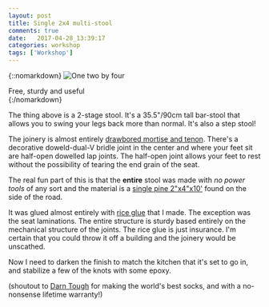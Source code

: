 ```yaml
---
layout: post
title: Single 2x4 multi-stool
comments: true
date:   2017-04-28_13:39:17 
categories: workshop
tags: ['Workshop']
---
```


{::nomarkdown}
  <img src="/assets/Random/MultiStool.png" alt="One two by four">
  <div class="image-caption">Free, sturdy and useful</div>
{:/nomarkdown}

The thing above is a 2-stage stool. It's a 35.5"/90cm tall bar-stool that allows you to swing your legs back more than normal. It's also a step stool!

The joinery is almost entirely [drawbored mortise and tenon](http://www.greenwoodworking.com/DrawboredArticle). There's a decorative doweld-dual-V bridle joint in the center and where your feet sit are half-open dowelled lap joints. The half-open joint allows your feet to rest without the possibility of tearing the end grain of the seat.

The real fun part of this is that the **entire** stool was made with _no power tools_ of any sort and the material is a [single pine 2"x4"x10'](http://www.homedepot.com/p/2-in-x-4-in-x-96-in-Premium-Kiln-Dried-Whitewood-Stud-161640/202091220) found on the side of the road.

It was glued almost entirely with [rice glue](http://islandblacksmith.ca/2015/10/making-sokui-rice-paste-glue/) that I made. The exception was the seat laminations. The entire structure is sturdy based entirely on the mechanical structure of the joints. The rice glue is just insurance. I'm certain that you could throw it off a building and the joinery would be unscathed.

Now I need to darken the finish to match the kitchen that it's set to go in, and stabilize a few of the knots with some epoxy.

(shoutout to [Darn Tough](https://darntough.com) for making the world's best socks, and with a no-nonsense lifetime warranty!)

